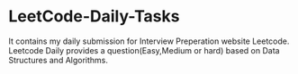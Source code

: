 # LeetCode-Daily-Tasks
It contains my daily submission for Interview Preperation website Leetcode. Leetcode Daily provides a question(Easy,Medium or hard) based on Data Structures and Algorithms.
